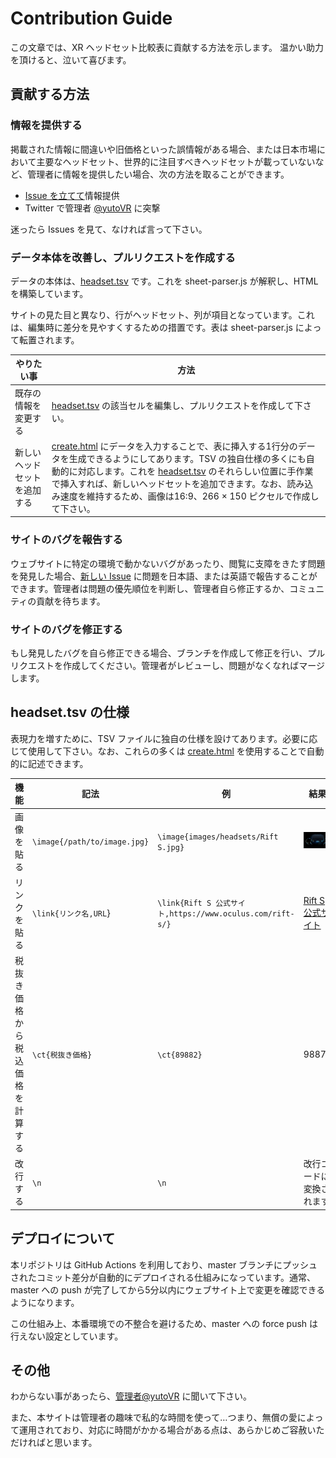 # Contribution Guide

この文章では、XR ヘッドセット比較表に貢献する方法を示します。
温かい助力を頂けると、泣いて喜びます。

## 貢献する方法

### 情報を提供する
掲載された情報に間違いや旧価格といった誤情報がある場合、または日本市場において主要なヘッドセット、世界的に注目すべきヘッドセットが載っていないなど、管理者に情報を提供したい場合、次の方法を取ることができます。

- [Issue を立てて](https://github.com/yutokun/XR-Headset-Comparison/issues/new)情報提供
- Twitter で管理者 [@yutoVR](https://twitter.com/yutoVR) に突撃

迷ったら Issues を見て、なければ言って下さい。

### データ本体を改善し、プルリクエストを作成する
データの本体は、[headset.tsv](headset.tsv) です。これを sheet-parser.js が解釈し、HTML を構築しています。

サイトの見た目と異なり、行がヘッドセット、列が項目となっています。これは、編集時に差分を見やすくするための措置です。表は sheet-parser.js によって転置されます。


| やりたい事 | 方法 |
| --- | --- |
| 既存の情報を変更する | [headset.tsv](headset.tsv) の該当セルを編集し、プルリクエストを作成して下さい。 |
| 新しいヘッドセットを追加する | [create.html](https://xr-comparison.yutokun.com/create.html) にデータを入力することで、表に挿入する1行分のデータを生成できるようにしてあります。TSV の独自仕様の多くにも自動的に対応します。これを [headset.tsv](headset.tsv) のそれらしい位置に手作業で挿入すれば、新しいヘッドセットを追加できます。なお、読み込み速度を維持するため、画像は16:9、266 × 150 ピクセルで作成して下さい。 |

### サイトのバグを報告する
ウェブサイトに特定の環境で動かないバグがあったり、閲覧に支障をきたす問題を発見した場合、[新しい Issue](https://github.com/yutokun/XR-Headset-Comparison/issues/new) に問題を日本語、または英語で報告することができます。管理者は問題の優先順位を判断し、管理者自ら修正するか、コミュニティの貢献を待ちます。

### サイトのバグを修正する
もし発見したバグを自ら修正できる場合、ブランチを作成して修正を行い、プルリクエストを作成してください。管理者がレビューし、問題がなくなればマージします。

## headset.tsv の仕様
表現力を増すために、TSV ファイルに独自の仕様を設けてあります。必要に応じて使用して下さい。なお、これらの多くは [create.html](https://xr-comparison.yutokun.com/create.html) を使用することで自動的に記述できます。


| 機能 | 記法 | 例 | 結果 |
| --- | --- | --- | --- |
| 画像を貼る | `\image{/path/to/image.jpg}` | `\image{images/headsets/Rift S.jpg}` | <img src="images/headsets/Rift S.jpg"> |
| リンクを貼る | `\link{リンク名,URL`} | `\link{Rift S 公式サイト,https://www.oculus.com/rift-s/}` | [Rift S 公式サイト](https://www.oculus.com/rift-s/) |
| 税抜き価格から税込価格を計算する | `\ct{税抜き価格}` | `\ct{89882}` | 98870 |
| 改行する | `\n` | `\n` | 改行コードに変換されます |

## デプロイについて

本リポジトリは GitHub Actions を利用しており、master ブランチにプッシュされたコミット差分が自動的にデプロイされる仕組みになっています。通常、master への push が完了してから5分以内にウェブサイト上で変更を確認できるようになります。

この仕組み上、本番環境での不整合を避けるため、master への force push は行えない設定としています。

## その他
わからない事があったら、[管理者@yutoVR](https://twitter.com/yutoVR) に聞いて下さい。

また、本サイトは管理者の趣味で私的な時間を使って…つまり、無償の愛によって運用されており、対応に時間がかかる場合がある点は、あらかじめご容赦いただければと思います。


